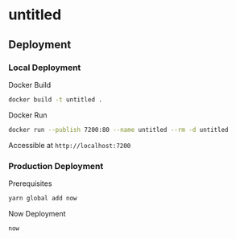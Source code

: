 # untitled

## Deployment

### Local Deployment

Docker Build

```bash
docker build -t untitled .
```

Docker Run

```bash
docker run --publish 7200:80 --name untitled --rm -d untitled
```

Accessible at `http://localhost:7200`

### Production Deployment

Prerequisites

```bash
yarn global add now
```

Now Deployment

```bash
now
```